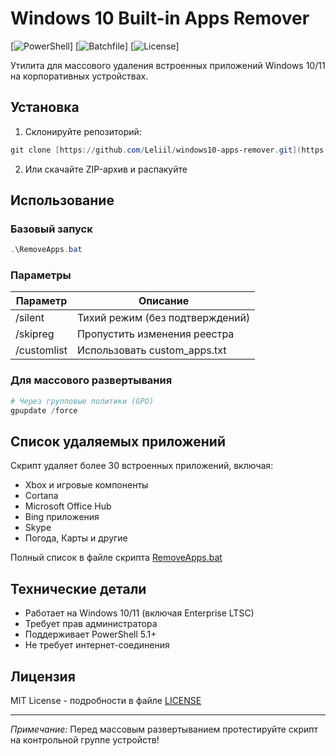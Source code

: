 # Windows 10 Built-in Apps Remover

[![PowerShell](https://img.shields.io/badge/PowerShell-%235391FE.svg?logo=powershell&logoColor=white)]
[![Batchfile](https://img.shields.io/badge/Batch-4D4D4D.svg?logo=windows-terminal&logoColor=white)]
[![License](https://img.shields.io/badge/License-MIT-blue.svg)]

Утилита для массового удаления встроенных приложений Windows 10/11 на корпоративных устройствах.

## Установка

1. Склонируйте репозиторий:
```powershell
git clone [https://github.com/Leliil/windows10-apps-remover.git](https://github.com/Leliil/RemoveWinApps.git)
```

2. Или скачайте ZIP-архив и распакуйте

## Использование

### Базовый запуск
```powershell
.\RemoveApps.bat
```

### Параметры
| Параметр       | Описание                          |
|----------------|-----------------------------------|
| /silent        | Тихий режим (без подтверждений)   |
| /skipreg       | Пропустить изменения реестра      |
| /customlist    | Использовать custom_apps.txt      |

### Для массового развертывания
```powershell
# Через групповые политики (GPO)
gpupdate /force
```

## Список удаляемых приложений
Скрипт удаляет более 30 встроенных приложений, включая:
- Xbox и игровые компоненты
- Cortana
- Microsoft Office Hub
- Bing приложения
- Skype
- Погода, Карты и другие

Полный список в файле скрипта [RemoveApps.bat](RemoveApps.bat)

## Технические детали
- Работает на Windows 10/11 (включая Enterprise LTSC)
- Требует прав администратора
- Поддерживает PowerShell 5.1+
- Не требует интернет-соединения

## Лицензия
MIT License - подробности в файле [LICENSE](LICENSE)

---

*Примечание:* Перед массовым развертыванием протестируйте скрипт на контрольной группе устройств!
